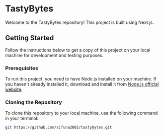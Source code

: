 # TastyBytes

Welcome to the TastyBytes repository! This project is built using Next.js.

## Getting Started

Follow the instructions below to get a copy of this project on your local machine for development and testing purposes.

### Prerequisites

To run this project, you need to have Node.js installed on your machine. If you haven't already installed it, download and install it from [Node.js official website](https://nodejs.org/).

### Cloning the Repository

To clone this repository to your local machine, use the following command in your terminal:

```bash
git https://github.com/sifuna2002/tastybytes.git

